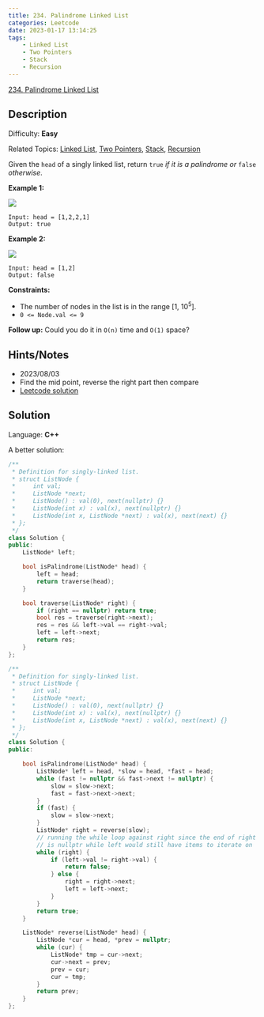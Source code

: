 ```yaml
---
title: 234. Palindrome Linked List
categories: Leetcode
date: 2023-01-17 13:14:25
tags:
    - Linked List
    - Two Pointers
    - Stack
    - Recursion
---
```


[234\. Palindrome Linked List](https://leetcode.com/problems/palindrome-linked-list/)

## Description

Difficulty: **Easy**

Related Topics: [Linked List](https://leetcode.com/tag/linked-list/), [Two Pointers](https://leetcode.com/tag/two-pointers/), [Stack](https://leetcode.com/tag/stack/), [Recursion](https://leetcode.com/tag/recursion/)

Given the `head` of a singly linked list, return `true` _if it is a_ <span data-keyword="palindrome-sequence">_palindrome_</span> _or_ `false` _otherwise_.

**Example 1:**

![](https://assets.leetcode.com/uploads/2021/03/03/pal1linked-list.jpg)

```text
Input: head = [1,2,2,1]
Output: true
```

**Example 2:**

![](https://assets.leetcode.com/uploads/2021/03/03/pal2linked-list.jpg)

```text
Input: head = [1,2]
Output: false
```

**Constraints:**

* The number of nodes in the list is in the range [1, 10<sup>5</sup>].
* `0 <= Node.val <= 9`

**Follow up:** Could you do it in `O(n)` time and `O(1)` space?

## Hints/Notes

* 2023/08/03
* Find the mid point, reverse the right part then compare
* [Leetcode solution](https://leetcode.com/problems/palindrome-linked-list/editorial/?envType=company&envId=facebook&favoriteSlug=facebook-three-months)

## Solution

Language: **C++**

A better solution:

```C++
/**
 * Definition for singly-linked list.
 * struct ListNode {
 *     int val;
 *     ListNode *next;
 *     ListNode() : val(0), next(nullptr) {}
 *     ListNode(int x) : val(x), next(nullptr) {}
 *     ListNode(int x, ListNode *next) : val(x), next(next) {}
 * };
 */
class Solution {
public:
    ListNode* left;

    bool isPalindrome(ListNode* head) {
        left = head;
        return traverse(head);
    }

    bool traverse(ListNode* right) {
        if (right == nullptr) return true;
        bool res = traverse(right->next);
        res = res && left->val == right->val;
        left = left->next;
        return res;
    }
};
```

```C++
/**
 * Definition for singly-linked list.
 * struct ListNode {
 *     int val;
 *     ListNode *next;
 *     ListNode() : val(0), next(nullptr) {}
 *     ListNode(int x) : val(x), next(nullptr) {}
 *     ListNode(int x, ListNode *next) : val(x), next(next) {}
 * };
 */
class Solution {
public:

    bool isPalindrome(ListNode* head) {
        ListNode* left = head, *slow = head, *fast = head;
        while (fast != nullptr && fast->next != nullptr) {
            slow = slow->next;
            fast = fast->next->next;
        }
        if (fast) {
            slow = slow->next;
        }
        ListNode* right = reverse(slow);
        // running the while loop against right since the end of right
        // is nullptr while left would still have items to iterate on
        while (right) {
            if (left->val != right->val) {
                return false;
            } else {
                right = right->next;
                left = left->next;
            }
        }
        return true;
    }

    ListNode* reverse(ListNode* head) {
        ListNode *cur = head, *prev = nullptr;
        while (cur) {
            ListNode* tmp = cur->next;
            cur->next = prev;
            prev = cur;
            cur = tmp;
        }
        return prev;
    }
};
```
